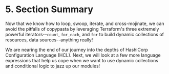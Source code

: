 # 5. Section Summary

Now that we know how to loop, swoop, iterate, and cross-mojinate, we can avoid the pitfalls of copypasta by leveraging Terraform's three extremely powerful iterators--`count`, `for_each`, and `for` to build dynamic collections of resources, data sources--anything really! 

We are nearing the end of our journey into the depths of HashiCorp Configuration Language (HCL). Next, we will look at a few more language expressions that help us cope when we want to use dynamic collections and conditional logic to jazz up our modules!